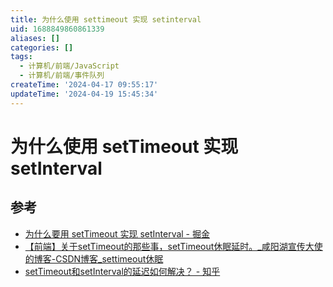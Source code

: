 ```yaml
---
title: 为什么使用 settimeout 实现 setinterval
uid: 1688849860861339
aliases: []
categories: []
tags:
  - 计算机/前端/JavaScript
  - 计算机/前端/事件队列
createTime: '2024-04-17 09:55:17'
updateTime: '2024-04-19 15:45:34'
---
```


# 为什么使用 setTimeout 实现 setInterval

## 参考

- [为什么要用 setTimeout 实现 setInterval - 掘金](https://juejin.cn/post/6994969893141479454)
- [【前端】关于setTimeout的那些事，setTimeout休眠延时。_咸阳湖宣传大使的博客-CSDN博客_settimeout休眠](https://blog.csdn.net/weixin_44201257/article/details/123196921)
- [setTimeout和setInterval的延迟如何解决？ - 知乎](https://www.zhihu.com/question/29648365/answer/1194944860)

